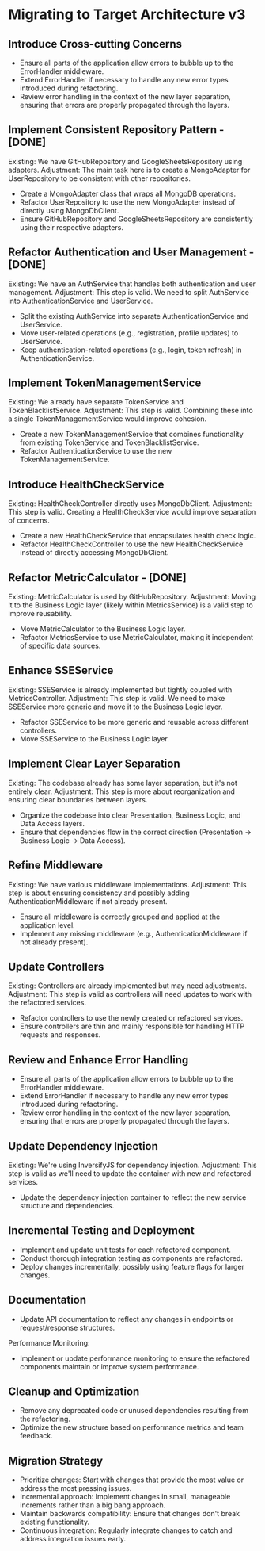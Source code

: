 # Migrating to Target Architecture v3

## Introduce Cross-cutting Concerns

- Ensure all parts of the application allow errors to bubble up to the ErrorHandler middleware.
- Extend ErrorHandler if necessary to handle any new error types introduced during refactoring.
- Review error handling in the context of the new layer separation, ensuring that errors are properly propagated through the layers.

## Implement Consistent Repository Pattern - [DONE]

Existing: We have GitHubRepository and GoogleSheetsRepository using adapters.
Adjustment: The main task here is to create a MongoAdapter for UserRepository to be consistent with other repositories.

- Create a MongoAdapter class that wraps all MongoDB operations.
- Refactor UserRepository to use the new MongoAdapter instead of directly using MongoDbClient.
- Ensure GitHubRepository and GoogleSheetsRepository are consistently using their respective adapters.

## Refactor Authentication and User Management - [DONE]

Existing: We have an AuthService that handles both authentication and user management.
Adjustment: This step is valid. We need to split AuthService into AuthenticationService and UserService.

- Split the existing AuthService into separate AuthenticationService and UserService.
- Move user-related operations (e.g., registration, profile updates) to UserService.
- Keep authentication-related operations (e.g., login, token refresh) in AuthenticationService.

## Implement TokenManagementService

Existing: We already have separate TokenService and TokenBlacklistService.
Adjustment: This step is valid. Combining these into a single TokenManagementService would improve cohesion.

- Create a new TokenManagementService that combines functionality from existing TokenService and TokenBlacklistService.
- Refactor AuthenticationService to use the new TokenManagementService.

## Introduce HealthCheckService

Existing: HealthCheckController directly uses MongoDbClient.
Adjustment: This step is valid. Creating a HealthCheckService would improve separation of concerns.

- Create a new HealthCheckService that encapsulates health check logic.
- Refactor HealthCheckController to use the new HealthCheckService instead of directly accessing MongoDbClient.

## Refactor MetricCalculator - [DONE]

Existing: MetricCalculator is used by GitHubRepository.
Adjustment: Moving it to the Business Logic layer (likely within MetricsService) is a valid step to improve reusability.

- Move MetricCalculator to the Business Logic layer.
- Refactor MetricsService to use MetricCalculator, making it independent of specific data sources.

## Enhance SSEService

Existing: SSEService is already implemented but tightly coupled with MetricsController.
Adjustment: This step is valid. We need to make SSEService more generic and move it to the Business Logic layer.

- Refactor SSEService to be more generic and reusable across different controllers.
- Move SSEService to the Business Logic layer.

## Implement Clear Layer Separation

Existing: The codebase already has some layer separation, but it's not entirely clear.
Adjustment: This step is more about reorganization and ensuring clear boundaries between layers.

- Organize the codebase into clear Presentation, Business Logic, and Data Access layers.
- Ensure that dependencies flow in the correct direction (Presentation -> Business Logic -> Data Access).

## Refine Middleware

Existing: We have various middleware implementations.
Adjustment: This step is about ensuring consistency and possibly adding AuthenticationMiddleware if not already present.

- Ensure all middleware is correctly grouped and applied at the application level.
- Implement any missing middleware (e.g., AuthenticationMiddleware if not already present).

## Update Controllers

Existing: Controllers are already implemented but may need adjustments.
Adjustment: This step is valid as controllers will need updates to work with the refactored services.

- Refactor controllers to use the newly created or refactored services.
- Ensure controllers are thin and mainly responsible for handling HTTP requests and responses.

## Review and Enhance Error Handling

- Ensure all parts of the application allow errors to bubble up to the ErrorHandler middleware.
- Extend ErrorHandler if necessary to handle any new error types introduced during refactoring.
- Review error handling in the context of the new layer separation, ensuring that errors are properly propagated through the layers.

## Update Dependency Injection

Existing: We're using InversifyJS for dependency injection.
Adjustment: This step is valid as we'll need to update the container with new and refactored services.

- Update the dependency injection container to reflect the new service structure and dependencies.

## Incremental Testing and Deployment

- Implement and update unit tests for each refactored component.
- Conduct thorough integration testing as components are refactored.
- Deploy changes incrementally, possibly using feature flags for larger changes.

## Documentation

- Update API documentation to reflect any changes in endpoints or request/response structures.

Performance Monitoring:

- Implement or update performance monitoring to ensure the refactored components maintain or improve system performance.

## Cleanup and Optimization

- Remove any deprecated code or unused dependencies resulting from the refactoring.
- Optimize the new structure based on performance metrics and team feedback.

## Migration Strategy

- Prioritize changes: Start with changes that provide the most value or address the most pressing issues.
- Incremental approach: Implement changes in small, manageable increments rather than a big bang approach.
- Maintain backwards compatibility: Ensure that changes don't break existing functionality.
- Continuous integration: Regularly integrate changes to catch and address integration issues early.
